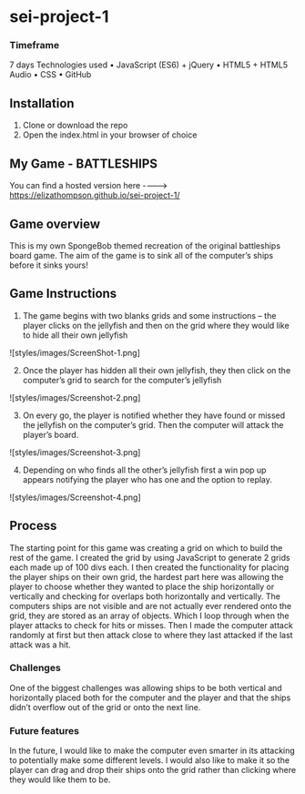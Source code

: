# sei-project-1
### Timeframe
7 days
Technologies used
•	JavaScript (ES6) + jQuery
•	HTML5 + HTML5 Audio
•	CSS 
•	GitHub
## Installation
1.	Clone or download the repo
2.	Open the index.html in your browser of choice


## My Game - BATTLESHIPS

You can find a hosted version here ----> https://elizathompson.github.io/sei-project-1/ 

## Game overview

This is my own SpongeBob themed recreation of the original battleships board game. The aim of the game is to sink all of the computer’s ships before it sinks yours!


## Game Instructions

1.	The game begins with two blanks grids and some instructions – the player clicks on the jellyfish and then on the grid where they would like to hide all their own jellyfish

![styles/images/ScreenShot-1.png]

2.	Once the player has hidden all their own jellyfish, they then click on the computer’s grid to search for the computer’s jellyfish 

![styles/images/Screenshot-2.png]

3.	On every go, the player is notified whether they have found or missed the jellyfish on the computer’s grid. Then the computer will attack the player’s board.

![styles/images/Screenshot-3.png]

4.	Depending on who finds all the other’s jellyfish first a win pop up appears notifying the player who has one and the option to replay.

![styles/images/Screenshot-4.png]


## Process

The starting point for this game was creating a grid on which to build the rest of the game. I created the grid by using JavaScript to generate 2 grids each made up of 100 divs each. 
I then created the functionality for placing the player ships on their own grid, the hardest part here was allowing the player to choose whether they wanted to place the ship horizontally or vertically and checking for overlaps both horizontally and vertically.
The computers ships are not visible and are not actually ever rendered onto the grid, they are stored as an array of objects. Which I loop through when the player attacks to check for hits or misses.
Then I made the computer attack randomly at first but then attack close to where they last attacked if the last attack was a hit.  
### Challenges
One of the biggest challenges was allowing ships to be both vertical and horizontally placed both for the computer and the player and that the ships didn’t overflow out of the grid or onto the next line. 
### Future features
In the future, I would like to make the computer even smarter in its attacking to potentially make some different levels.
I would also like to make it so the player can drag and drop their ships onto the grid rather than clicking where they would like them to be.

